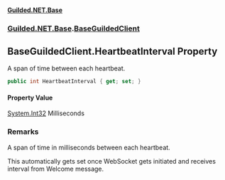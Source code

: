 #### [Guilded.NET.Base](Guilded_NET_Base.md 'Guilded.NET.Base')
### [Guilded.NET.Base](Guilded_NET_Base.md#Guilded_NET_Base 'Guilded.NET.Base').[BaseGuildedClient](BaseGuildedClient.md 'Guilded.NET.Base.BaseGuildedClient')
## BaseGuildedClient.HeartbeatInterval Property
A span of time between each heartbeat.  
```csharp
public int HeartbeatInterval { get; set; }
```
#### Property Value
[System.Int32](https://docs.microsoft.com/en-us/dotnet/api/System.Int32 'System.Int32')
Milliseconds
### Remarks
A span of time in milliseconds between each heartbeat.



This automatically gets set once WebSocket gets initiated and receives interval from Welcome message.
